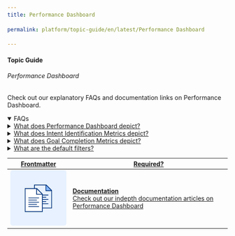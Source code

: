 ```yaml
---
title: Performance Dashboard

permalink: platform/topic-guide/en/latest/Performance Dashboard

---
```


#### Topic Guide
###### Performance Dashboard

 Check out our explanatory FAQs and documentation links on Performance Dashboard.

<details open>
 <summary>FAQs</summary>
  
 <a class="nested-accordian-link" target="_blank" href="https://developer.kore.ai/docs/bots/analyzing-your-bot/performance-dashboard/#Performance_Dashboard_Widgets">
  <details class="nested-details">
   <summary>What does Performance Dashboard depict?</summary>

   The Performance Dashboard provides insights to understand the virtual assistant’s NLP performance and integration metrics. Broadly it includes Intent Detection Rate, Goal Completion Rate, Successful API Execution Rate and Successful Script Execution Rate.
  </details>
  </a>

 <a class="nested-accordian-link" target="_blank" href="https://developer.kore.ai/docs/bots/analyzing-your-bot/performance-dashboard/#Intent_Identification">
  <details class="nested-details">
   <summary>What does Intent Identification Metrics depict?</summary>
  
   Contains all the user utterances that were successfully mapped to a trained intent, including the dialog tasks triggered by KG intents.
  </details>
</a>
 
  <a class="nested-accordian-link" target="_blank" href="https://developer.kore.ai/docs/bots/analyzing-your-bot/performance-dashboard/#goalcompletion">
  <details class="nested-details">
   <summary>What does Goal Completion Metrics depict?</summary>
  
   All the user utterances that were successfully identified to intent and the task were completed are listed under this section.
  </details>
</a>
 
 
  <a class="nested-accordian-link" target="_blank" href="https://developer.kore.ai/docs/bots/analyzing-your-bot/performance-dashboard/#Filter_Criteria">
  <details class="nested-details">
   <summary>What are the default filters?</summary>
 Below are the default filter options:

- Date: 24 hours
- Session Type: Interactive Sessions
- Session Status: Closed Session

  </details>
 </a>

 <a class="doc-link" target="_blank" href="https://developer.kore.ai/docs/bots/analyzing-your-bot/performance-dashboard/">
 

| Frontmatter | Required? |
|-------------|-------------|
| ![alt text](images/docIcon.svg "Title") | **Documentation**  <br /> Check out our indepth documentation articles on Performance Dashboard | 


</a>
